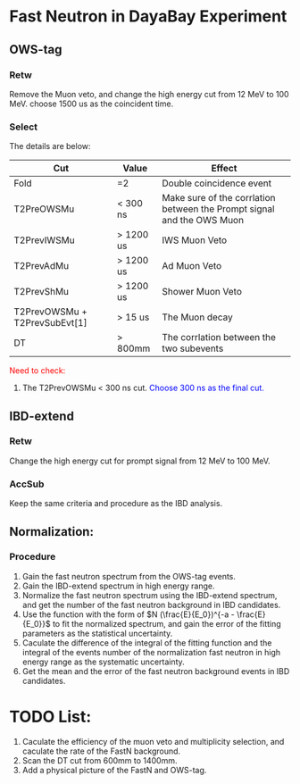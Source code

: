 <!--
This is a doc for program FastN
-->

# Fast Neutron in DayaBay Experiment

## OWS-tag

### Retw

Remove the Muon veto, and change the high energy cut from 12 MeV to 100 MeV. choose 1500 us as the coincident time.

### Select

The details are below:

| Cut                           | Value     | Effect                                                                 |
|-------------------------------|-----------|------------------------------------------------------------------------|
| Fold                          | =2        | Double coincidence event                                               |
| T2PreOWSMu                    | < 300 ns  | Make sure of the corrlation between the Prompt signal and the OWS Muon |
| T2PrevIWSMu                   | > 1200 us | IWS Muon Veto                                                          |
| T2PrevAdMu                    | > 1200 us | Ad Muon Veto                                                           |
| T2PrevShMu                    | > 1200 us | Shower Muon Veto                                                       |
| T2PrevOWSMu + T2PrevSubEvt[1] | > 15 us   | The Muon decay                                                         |
| DT                            | > 800mm   | The corrlation between the two subevents                               |

<font color = red> Need to check: </font>

1. The T2PrevOWSMu < 300 ns cut. <font color = blue> Choose 300 ns as the final cut. </font>


## IBD-extend

### Retw

Change the high energy cut for prompt signal from 12 MeV to 100 MeV.

### AccSub

Keep the same criteria and procedure as the IBD analysis.

## Normalization:

### Procedure

1. Gain the fast neutron spectrum from the OWS-tag events.
2. Gain the IBD-extend spectrum in high energy range.
3. Normalize the fast neutron spectrum using the IBD-extend spectrum, and get the number of the fast neutron background in IBD candidates.
4. Use the function with the form of $N (\frac{E}{E_0})^{-a - \frac{E}{E_0}}$ to fit the normalized spectrum, and gain the error of the fitting parameters as the statistical uncertainty.
5. Caculate the difference of the integral of the fitting function and the integral of the events number of the normalization fast neutron in high energy range as the systematic uncertainty.
6. Get the mean and the error of the fast neutron background events in IBD candidates.



# TODO List:

1. Caculate the efficiency of the muon veto and multiplicity selection, and caculate the rate of the FastN background.
2. Scan the DT cut from 600mm to 1400mm.
3. Add a physical picture of the FastN and OWS-tag.
